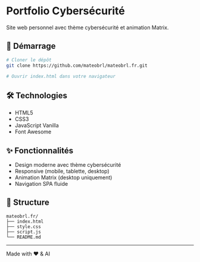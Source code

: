 # Portfolio Cybersécurité

Site web personnel avec thème cybersécurité et animation Matrix.

## 🚀 Démarrage

```bash
# Cloner le dépôt
git clone https://github.com/mateobrl/mateobrl.fr.git

# Ouvrir index.html dans votre navigateur
```

## 🛠️ Technologies

- HTML5
- CSS3
- JavaScript Vanilla
- Font Awesome

## ✨ Fonctionnalités

- Design moderne avec thème cybersécurité
- Responsive (mobile, tablette, desktop)
- Animation Matrix (desktop uniquement)
- Navigation SPA fluide

## 📁 Structure

```
mateobrl.fr/
├── index.html
├── style.css
├── script.js
└── README.md
```

---

Made with ❤️ & AI

